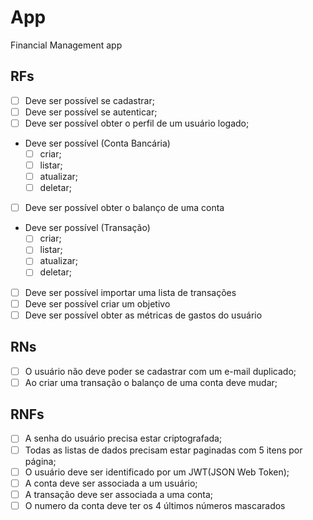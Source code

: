 # App

Financial Management app

## RFs

- [ ] Deve ser possível se cadastrar;
- [ ] Deve ser possível se autenticar;
- [ ] Deve ser possível obter o perfil de um usuário logado;
- Deve ser possível (Conta Bancária)
  - [ ] criar;
  - [ ] listar;
  - [ ] atualizar;
  - [ ] deletar;
- [ ] Deve ser possível obter o balanço de uma conta
- Deve ser possível (Transação)
  - [ ] criar;
  - [ ] listar;
  - [ ] atualizar;
  - [ ] deletar;
- [ ] Deve ser possível importar uma lista de transações
- [ ] Deve ser possível criar um objetivo
- [ ] Deve ser possível obter as métricas de gastos do usuário

## RNs

- [ ] O usuário não deve poder se cadastrar com um e-mail duplicado;
- [ ] Ao criar uma transação o balanço de uma conta deve mudar;

## RNFs

- [ ] A senha do usuário precisa estar criptografada;
- [ ] Todas as listas de dados precisam estar paginadas com 5 itens por página;
- [ ] O usuário deve ser identificado por um JWT(JSON Web Token);
- [ ] A conta deve ser associada a um usuário;
- [ ] A transação deve ser associada a uma conta;
- [ ] O numero da conta deve ter os 4 últimos números mascarados

